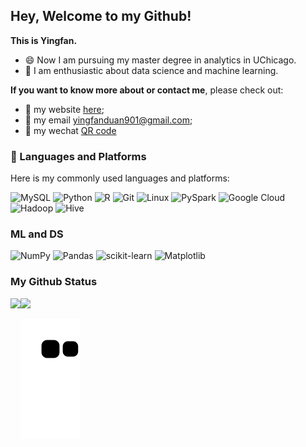 ## Hey, Welcome to my Github!


**This is Yingfan.**
- 😄 Now I am pursuing my master degree in analytics in UChicago. 
- 🤔 I am enthusiastic about data science and machine learning. 

**If you want to know more about or contact me**, please check out: 
- 🧡 my website [here](https://yingfan-duan.github.io/);
- 💛 my email [yingfanduan901@gmail.com](mailto:yingfanduan901@gmail.com);
- 💚 my wechat [QR code](wechat.jpg)


### **🧰 Languages and Platforms**

Here is my commonly used languages and platforms:

![MySQL](https://img.shields.io/badge/mysql-%2300f.svg?style=for-the-badge&logo=mysql&logoColor=white)
![Python](https://img.shields.io/badge/-Python-pink?style=for-the-badge&logo=Python)
![R](https://img.shields.io/badge/r-%23276DC3.svg?style=for-the-badge&logo=r&logoColor=white)
![Git](https://img.shields.io/badge/git-%23F05033.svg?style=for-the-badge&logo=git&logoColor=white)
![Linux](https://img.shields.io/badge/Linux-FCC624.svg?style=for-the-badge&logo=linux&logoColor=black)
![PySpark](https://img.shields.io/badge/PySpark-blue.svg?style=for-the-badge)
![Google Cloud](https://img.shields.io/badge/GoogleCloud-%234285F4.svg?style=for-the-badge&logo=google-cloud&logoColor=white)
![Hadoop](https://img.shields.io/badge/Hadoop-orange.svg?style=for-the-badge)
![Hive](https://img.shields.io/badge/Hive-blue.svg?style=for-the-badge)


### ML and DS
![NumPy](https://img.shields.io/badge/numpy-%23013243.svg?style=for-the-badge&logo=numpy&logoColor=white)
![Pandas](https://img.shields.io/badge/pandas-%23150458.svg?style=for-the-badge&logo=pandas&logoColor=white)
![scikit-learn](https://img.shields.io/badge/scikit--learn-%23F7931E.svg?style=for-the-badge&logo=scikit-learn&logoColor=white)
![Matplotlib](https://img.shields.io/badge/Matplotlib-blue.svg?style=for-the-badge)

### My Github Status

<div>
    <img height="165" align="left" src="https://github-readme-stats.vercel.app/api?username=Yingfan-Duan&theme=flag-india&show_icons=true" />
    <img src="https://github-readme-stats.vercel.app/api/top-langs/?username=Yingfan-Duan&hide=html,css,less,ruby,javascript&theme=graywhite&langs_count=6" />
</div>

![](https://raw.githubusercontent.com/Yingfan-Duan/Yingfan-Duan/output/github-contribution-grid-snake.svg)
